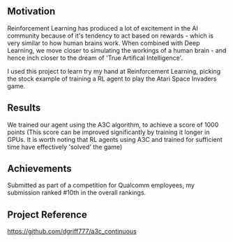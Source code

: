 ## Motivation

Reinforcement Learning has produced a lot of excitement in the AI community because of it's tendency to act based on rewards - which is very similar to how human brains work. When combined with Deep Learning, we move closer to simulating the workings of a human brain - and hence inch closer to the dream of 'True Artifical Intelligence'.

I used this project to learn try my hand at Reinforcement Learning, picking the stock example of training a RL agent to play the Atari Space Invaders game.

## Results

We trained our agent using the A3C algorithm, to achieve a score of 1000 points (This score can be improved significantly by training it longer in GPUs. It is worth noting that RL agents using A3C and trained for sufficient time have effectively 'solved' the game)

## Achievements

Submitted as part of a competition for Qualcomm employees, my submission ranked #10th in the overall rankings. 

## Project Reference

https://github.com/dgriff777/a3c_continuous
